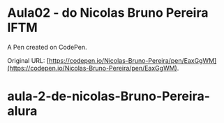 # Aula02 - do Nicolas Bruno Pereira IFTM

A Pen created on CodePen.

Original URL: [https://codepen.io/Nicolas-Bruno-Pereira/pen/EaxGgWM](https://codepen.io/Nicolas-Bruno-Pereira/pen/EaxGgWM).

# aula-2-de-nicolas-Bruno-Pereira-alura
